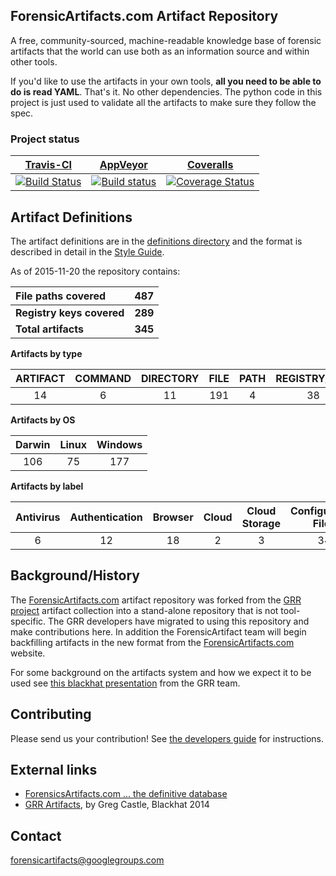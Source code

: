## ForensicArtifacts.com Artifact Repository

A free, community-sourced, machine-readable knowledge base of forensic artifacts
that the world can use both as an information source and within other tools.

If you'd like to use the artifacts in your own tools, **all you need to be able to do is read YAML**. That's it.  No other dependencies. The python code in this project is just used to validate all the artifacts to make sure they follow the spec.

### Project status

[Travis-CI](https://travis-ci.org/) | [AppVeyor](https://ci.appveyor.com) | [Coveralls](https://coveralls.io/)
--- | --- | --- 
[![Build Status](https://travis-ci.org/ForensicArtifacts/artifacts.svg?branch=master)](https://travis-ci.org/ForensicArtifacts/artifacts) | [![Build status](https://ci.appveyor.com/api/projects/status/3yark6bipveg55e0?svg=true)](https://ci.appveyor.com/project/joachimmetz/artifacts) | [![Coverage Status](https://img.shields.io/coveralls/ForensicArtifacts/artifacts.svg)](https://coveralls.io/r/ForensicArtifacts/artifacts?branch=master)


## Artifact Definitions

The artifact definitions are in the [definitions directory](https://github.com/ForensicArtifacts/artifacts/tree/master/definitions) and the format is described in detail in the [Style Guide](https://github.com/ForensicArtifacts/artifacts/blob/master/docs/Artifacts%20definition%20format%20and%20style%20guide.asciidoc).

As of 2015-11-20 the repository contains:

| **File paths covered** | **487** |
| :------------------ | ------: |
| **Registry keys covered** | **289** |
| **Total artifacts** | **345** |

**Artifacts by type**

|  ARTIFACT | COMMAND | DIRECTORY | FILE | PATH | REGISTRY_KEY | REGISTRY_VALUE | WMI | 
|  :---: |  :---: |  :---: |  :---: |  :---: |  :---: |  :---: |  :---: | 
|  14 | 6 | 11 | 191 | 4 | 38 | 65 | 16 | 

**Artifacts by OS**

|  Darwin | Linux | Windows | 
|  :---: |  :---: |  :---: | 
|  106 | 75 | 177 | 

**Artifacts by label**

|  Antivirus | Authentication | Browser | Cloud | Cloud Storage | Configuration Files | External Media | ExternalAccount | IM | Logs | Mail | Network | Software | System | Users | iOS | 
|  :---: |  :---: |  :---: |  :---: |  :---: |  :---: |  :---: |  :---: |  :---: |  :---: |  :---: |  :---: |  :---: |  :---: |  :---: |  :---: | 
|  6 | 12 | 18 | 2 | 3 | 34 | 2 | 3 | 4 | 27 | 12 | 7 | 35 | 62 | 59 | 5 | 

## Background/History

The [ForensicArtifacts.com](http://forensicartifacts.com/) artifact repository
was forked from the [GRR project](https://github.com/google/grr) artifact
collection into a stand-alone repository that is not tool-specific. The GRR
developers have migrated to using this repository and make contributions here. In
addition the ForensicArtifact team will begin backfilling artifacts in the new
format from the [ForensicArtifacts.com](http://forensicartifacts.com/) website.

For some background on the artifacts system and how we expect it to be used see
[this blackhat presentation](https://www.blackhat.com/us-14/archives.html#grr-find-all-the-badness-collect-all-the-things)
from the GRR team.

## Contributing

Please send us your contribution! See [the developers guide](https://github.com/ForensicArtifacts/artifacts/wiki/Developers-guide) for instructions.

## External links
* [ForensicsArtifacts.com ... the definitive database](http://forensicartifacts.com/)
* [GRR Artifacts](https://www.blackhat.com/docs/us-14/materials/us-14-Castle-GRR-Find-All-The-Badness-Collect-All-The-Things-WP.pdf), by Greg Castle, Blackhat 2014

## Contact

[forensicartifacts@googlegroups.com](https://groups.google.com/forum/#!forum/forensicartifacts)
